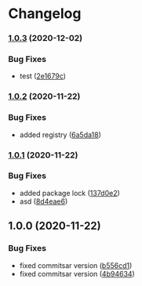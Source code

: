 # Changelog

### [1.0.3](https://www.github.com/lindell/conv-commit-release-test/compare/v1.0.2...v1.0.3) (2020-12-02)


### Bug Fixes

* test ([2e1679c](https://www.github.com/lindell/conv-commit-release-test/commit/2e1679c59575ffd965d9329f6438035319ed7b3c))

### [1.0.2](https://www.github.com/lindell/conv-commit-release-test/compare/v1.0.1...v1.0.2) (2020-11-22)


### Bug Fixes

* added registry ([6a5da18](https://www.github.com/lindell/conv-commit-release-test/commit/6a5da18c940ddf2cd12f587710760031856a8ad0))

### [1.0.1](https://www.github.com/lindell/conv-commit-release-test/compare/v1.0.0...v1.0.1) (2020-11-22)


### Bug Fixes

* added package lock ([137d0e2](https://www.github.com/lindell/conv-commit-release-test/commit/137d0e271a746872fa893f391095a06ac225f2a6))
* asd ([8d4eae6](https://www.github.com/lindell/conv-commit-release-test/commit/8d4eae64e041d69e00996fa437b5a9406efd529a))

## 1.0.0 (2020-11-22)


### Bug Fixes

* fixed commitsar version ([b556cd1](https://www.github.com/lindell/conv-commit-release-test/commit/b556cd17b323add2ef58fadbafc2fa06280a8c06))
* fixed commitsar version ([4b94634](https://www.github.com/lindell/conv-commit-release-test/commit/4b94634e0e014b85d1da3cb01af36c749d87d5e3))
